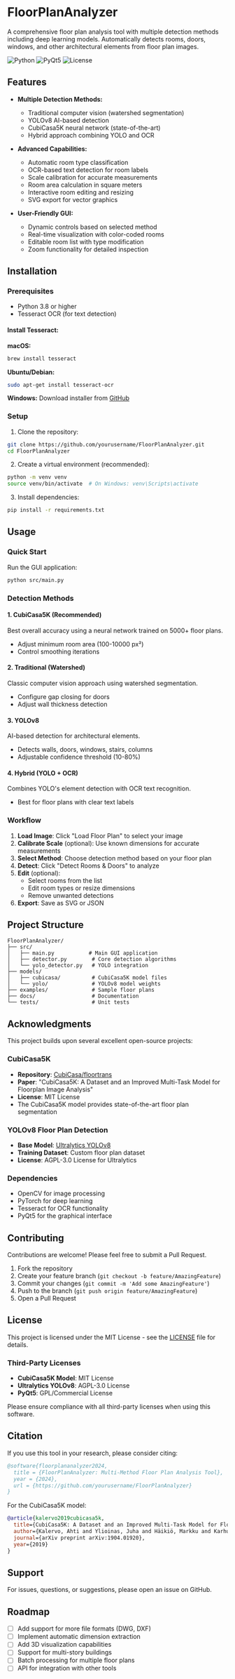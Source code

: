 # FloorPlanAnalyzer

A comprehensive floor plan analysis tool with multiple detection methods including deep learning models. Automatically detects rooms, doors, windows, and other architectural elements from floor plan images.

![Python](https://img.shields.io/badge/python-3.8%2B-blue)
![PyQt5](https://img.shields.io/badge/PyQt5-5.15%2B-green)
![License](https://img.shields.io/badge/license-MIT-blue)

## Features

- **Multiple Detection Methods:**
  - Traditional computer vision (watershed segmentation)
  - YOLOv8 AI-based detection
  - CubiCasa5K neural network (state-of-the-art)
  - Hybrid approach combining YOLO and OCR

- **Advanced Capabilities:**
  - Automatic room type classification
  - OCR-based text detection for room labels
  - Scale calibration for accurate measurements
  - Room area calculation in square meters
  - Interactive room editing and resizing
  - SVG export for vector graphics

- **User-Friendly GUI:**
  - Dynamic controls based on selected method
  - Real-time visualization with color-coded rooms
  - Editable room list with type modification
  - Zoom functionality for detailed inspection

## Installation

### Prerequisites

- Python 3.8 or higher
- Tesseract OCR (for text detection)

#### Install Tesseract:

**macOS:**
```bash
brew install tesseract
```

**Ubuntu/Debian:**
```bash
sudo apt-get install tesseract-ocr
```

**Windows:**
Download installer from [GitHub](https://github.com/UB-Mannheim/tesseract/wiki)

### Setup

1. Clone the repository:
```bash
git clone https://github.com/yourusername/FloorPlanAnalyzer.git
cd FloorPlanAnalyzer
```

2. Create a virtual environment (recommended):
```bash
python -m venv venv
source venv/bin/activate  # On Windows: venv\Scripts\activate
```

3. Install dependencies:
```bash
pip install -r requirements.txt
```

## Usage

### Quick Start

Run the GUI application:
```bash
python src/main.py
```

### Detection Methods

#### 1. CubiCasa5K (Recommended)
Best overall accuracy using a neural network trained on 5000+ floor plans.
- Adjust minimum room area (100-10000 px²)
- Control smoothing iterations

#### 2. Traditional (Watershed)
Classic computer vision approach using watershed segmentation.
- Configure gap closing for doors
- Adjust wall thickness detection

#### 3. YOLOv8
AI-based detection for architectural elements.
- Detects walls, doors, windows, stairs, columns
- Adjustable confidence threshold (10-80%)

#### 4. Hybrid (YOLO + OCR)
Combines YOLO's element detection with OCR text recognition.
- Best for floor plans with clear text labels

### Workflow

1. **Load Image**: Click "Load Floor Plan" to select your image
2. **Calibrate Scale** (optional): Use known dimensions for accurate measurements
3. **Select Method**: Choose detection method based on your floor plan
4. **Detect**: Click "Detect Rooms & Doors" to analyze
5. **Edit** (optional): 
   - Select rooms from the list
   - Edit room types or resize dimensions
   - Remove unwanted detections
6. **Export**: Save as SVG or JSON

## Project Structure

```
FloorPlanAnalyzer/
├── src/
│   ├── main.py           # Main GUI application
│   ├── detector.py        # Core detection algorithms
│   └── yolo_detector.py   # YOLO integration
├── models/
│   ├── cubicasa/          # CubiCasa5K model files
│   └── yolo/              # YOLOv8 model weights
├── examples/              # Sample floor plans
├── docs/                  # Documentation
└── tests/                 # Unit tests
```

## Acknowledgments

This project builds upon several excellent open-source projects:

### CubiCasa5K
- **Repository**: [CubiCasa/floortrans](https://github.com/CubiCasa/CubiCasa5k)
- **Paper**: "CubiCasa5K: A Dataset and an Improved Multi-Task Model for Floorplan Image Analysis"
- **License**: MIT License
- The CubiCasa5K model provides state-of-the-art floor plan segmentation

### YOLOv8 Floor Plan Detection
- **Base Model**: [Ultralytics YOLOv8](https://github.com/ultralytics/ultralytics)
- **Training Dataset**: Custom floor plan dataset
- **License**: AGPL-3.0 License for Ultralytics

### Dependencies
- OpenCV for image processing
- PyTorch for deep learning
- Tesseract for OCR functionality
- PyQt5 for the graphical interface

## Contributing

Contributions are welcome! Please feel free to submit a Pull Request.

1. Fork the repository
2. Create your feature branch (`git checkout -b feature/AmazingFeature`)
3. Commit your changes (`git commit -m 'Add some AmazingFeature'`)
4. Push to the branch (`git push origin feature/AmazingFeature`)
5. Open a Pull Request

## License

This project is licensed under the MIT License - see the [LICENSE](LICENSE) file for details.

### Third-Party Licenses

- **CubiCasa5K Model**: MIT License
- **Ultralytics YOLOv8**: AGPL-3.0 License
- **PyQt5**: GPL/Commercial License

Please ensure compliance with all third-party licenses when using this software.

## Citation

If you use this tool in your research, please consider citing:

```bibtex
@software{floorplananalyzer2024,
  title = {FloorPlanAnalyzer: Multi-Method Floor Plan Analysis Tool},
  year = {2024},
  url = {https://github.com/yourusername/FloorPlanAnalyzer}
}
```

For the CubiCasa5K model:
```bibtex
@article{kalervo2019cubicasa5k,
  title={CubiCasa5K: A Dataset and an Improved Multi-Task Model for Floorplan Image Analysis},
  author={Kalervo, Ahti and Ylioinas, Juha and Häikiö, Markku and Karhu, Antti and Kannala, Juho},
  journal={arXiv preprint arXiv:1904.01920},
  year={2019}
}
```

## Support

For issues, questions, or suggestions, please open an issue on GitHub.

## Roadmap

- [ ] Add support for more file formats (DWG, DXF)
- [ ] Implement automatic dimension extraction
- [ ] Add 3D visualization capabilities
- [ ] Support for multi-story buildings
- [ ] Batch processing for multiple floor plans
- [ ] API for integration with other tools